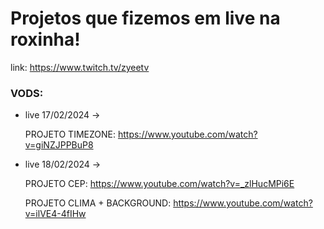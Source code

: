 # Projetos que fizemos em live na roxinha!
link: https://www.twitch.tv/zyeetv

### VODS:
- live 17/02/2024 ->

  PROJETO TIMEZONE: https://www.youtube.com/watch?v=giNZJPPBuP8
- live 18/02/2024 ->
  
   PROJETO CEP: https://www.youtube.com/watch?v=_zlHucMPi6E
  
   PROJETO CLIMA + BACKGROUND: https://www.youtube.com/watch?v=ilVE4-4fIHw
